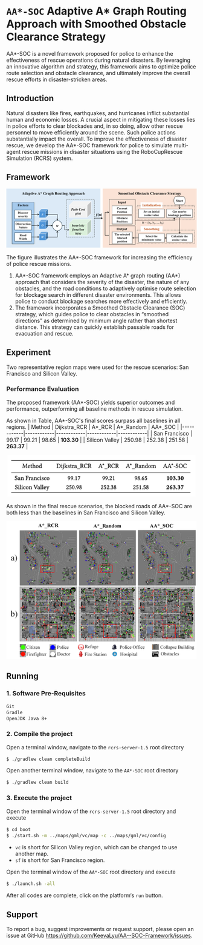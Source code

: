 # `AA*-SOC` Adaptive A* Graph Routing Approach with Smoothed Obstacle Clearance Strategy
AA*-SOC is a novel framework proposed for police to enhance the effectiveness of rescue operations during natural disasters. By leveraging an innovative algorithm and strategy, this framework aims to optimize police route selection and obstacle clearance, and ultimately improve the overall rescue efforts in disaster-stricken areas.

## Introduction
Natural disasters like fires, earthquakes, and hurricanes inflict substantial human and economic losses. A crucial aspect in mitigating these losses lies in police efforts to clear blockades and, in so doing, allow other rescue personnel to move efficiently around the scene. Such police actions substantially impact the overall. To improve the effectiveness of disaster rescue, we develop the AA*-SOC framework for police to simulate multi-agent rescue missions in disaster situations using the RoboCupRescue Simulation (RCRS) system.

## Framework
![AA*-SOC Framework](img/framework.png)

The figure illustrates the AA*-SOC framework for increasing the efficiency of police rescue missions. 
  1. AA*-SOC framework employs an Adaptive A* graph routing (AA*) approach that considers the severity of the disaster, the nature of any obstacles, and the road conditions to adaptively optimise route selection for blockage search in different disaster environments. This allows police to conduct blockage searches more effectively and efficiently.
  2. The framework incorporates a Smoothed Obstacle Clearance (SOC) strategy, which guides police to clear obstacles in “smoothed directions” as determined by minimum angle rather than shortest distance. This strategy can quickly establish passable roads for evacuation and rescue. 

## Experiment
Two representative region maps were used for the rescue scenarios: San Francisco and Silicon Valley. 

### Performance Evaluation
The proposed framework (AA*-SOC) yields superior outcomes and performance, outperforming all baseline methods in rescue simulation.

As shown in Table,  AA*-SOC's final scores surpass all baselines in all regions.
| Method | Dijkstra_RCR   | A*_RCR   | A*_Random   | AA*_SOC   |
|------------|------------|------------|------------|------------|
| San Francisco | 99.17 | 99.21 | 98.65 | **103.30** |
| Silicon Valley | 250.98 | 252.38 | 251.58 | **263.37** |

<p align="center">
  <img src="img/final_scores.png" />
</p>

As shown in the final rescue scenarios, the blocked roads of AA*-SOC are both less than the baselines in San Francisco and Silicon Valley.
<p align="center">
  <img src="img/scenarios.png" />
</p>

## Running
### 1. Software Pre-Requisites
```
Git
Gradle
OpenJDK Java 8+
```

### 2. Compile the project

Open a terminal window, navigate to the ```rcrs-server-1.5``` root directory
```bash
$ ./gradlew clean completeBuild
```

Open another terminal window, navigate to the ```AA*-SOC``` root directory
```bash
$ ./gradlew clean build
```

### 3. Execute the project

Open the terminal window of the ```rcrs-server-1.5``` root directory and execute
```bash
$ cd boot
$ ./start.sh -m ../maps/gml/vc/map -c ../maps/gml/vc/config
```
- `vc` is short for Silicon Valley region, which can be changed to use another map.
- `sf` is short for San Francisco region.

Open the terminal window of the ```AA*-SOC``` root directory and execute
```bash
$ ./launch.sh -all
```

After all codes are complete, click on the platform‘s `run` button.

## Support

To report a bug, suggest improvements or request support, please open an issue at GitHub <https://github.com/KeevaLyu/AA--SOC-Framework/issues>.
